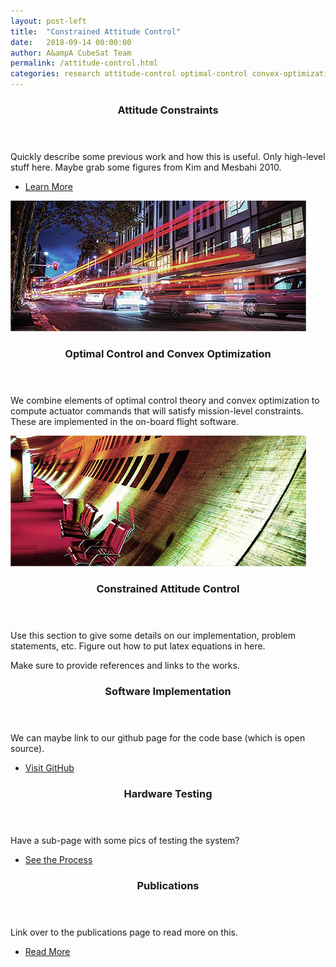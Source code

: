 ```yaml
---
layout: post-left
title:  "Constrained Attitude Control"
date:   2018-09-14 00:00:00
author: A&ampA CubeSat Team
permalink: /attitude-control.html
categories: research attitude-control optimal-control convex-optimization
---				
```

<!-- One -->
<section class="wrapper style4 container">					
	<div class="row">
		<div class="4u">
		<!-- Sidebar -->
			<div class="sidebar">
				<section>
					<header>
					<h3>Attitude Constraints</h3>
					</header>
					<p>Quickly describe some previous work and how this is useful. Only high-level stuff here. Maybe grab some figures from Kim and Mesbahi 2010. </p>
					<footer>
					<ul class="buttons">
						<li><a href="#" class="button small">Learn More</a></li>
					</ul>
					</footer>
				</section>
				<section>
				<a href="#" class="image featured"><img src="images/pic03.jpg" alt="" /></a>
					<header>
					<h3>Optimal Control and Convex Optimization</h3>
					</header>
					<p>We combine elements of optimal control theory and convex optimization to compute actuator commands that will satisfy mission-level constraints. These are implemented in the on-board flight software.</p>
				</section>
			</div>
		</div>
		<div class="8u skel-cell-important">								
		<!-- Content -->
			<div class="content">
				<section>
					<a href="#" class="image featured"><img src="images/pic02.jpg" alt="" /></a>
						<header>
						<h3>Constrained Attitude Control</h3>
						</header>
						<p>Use this section to give some details on our implementation, problem statements, etc. Figure out how to put latex equations in here.</p>
						<p>Make sure to provide references and links to the works. </p>
				</section>
			</div>
		</div>
	</div>					
</section>
<!-- Two -->
<section class="wrapper style1 container special">
	<div class="row">
		<div class="4u">						
			<section>
				<header>
				<h3>Software Implementation</h3>
				</header>
				<p>We can maybe link to our github page for the code base (which is open source).</p>
				<footer>
				<ul class="buttons">
					<li><a href="https://github.com/tpreynolds/uw_cubesat_adcs" class="button small special">Visit GitHub</a></li>
				</ul>
				</footer>
			</section>					
		</div>
		<div class="4u">						
			<section>
				<header>
					<h3>Hardware Testing</h3>
				</header>
					<p>Have a sub-page with some pics of testing the system?</p>
				<footer>
					<ul class="buttons">
						<li><a href="#" class="button small special">See the Process</a></li>
					</ul>
				</footer>
			</section>				
		</div>
		<div class="4u">						
			<section>
				<header>
					<h3>Publications</h3>
				</header>
				<p>Link over to the publications page to read more on this.</p>
				<footer>
					<ul class="buttons">
						<li><a href="#" class="button small special">Read More</a></li>
					</ul>
				</footer>
			</section>						
		</div>
	</div>
</section>				
